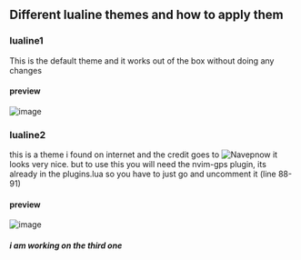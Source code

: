 ## Different lualine themes and how to apply them

### lualine1
This is the default theme and it works out of the box without doing any changes

#### preview
![image](https://user-images.githubusercontent.com/53911515/169336112-5e7b26d7-51f1-4bf3-b30e-c0b891cac4d3.png)

### lualine2
this is a theme i found on internet and the credit goes to ![Navepnow](https://github.com/NavePnow/dotfiles/blob/main/.config/nvim/lua/plugins/lualine.lua) it looks very nice. but to use this you will need the nvim-gps plugin, its already in the plugins.lua so you have to just go and uncomment it (line 88-91)

#### preview
![image](https://user-images.githubusercontent.com/53911515/169336597-c56d5a48-6467-43db-b73e-dabb735f4886.png)

##### i am working on the third one

